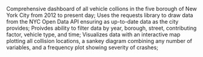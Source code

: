 Comprehensive dashboard of all vehicle collions in the five borough of New York City from 2012 to present day;
Uses the requests library to draw data from the NYC Open Data API ensuring as up-to-date data as the city provides;
Proivdes ability to filter data by year, borough, street, contributing factor, vehicle type, and time;
Visualizes data with an interactive map plotting all collision locations, a sankey diagram combining any number of variables, and a frequency plot showing severity of crashes;
